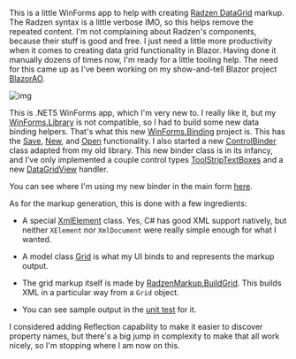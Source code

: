 This is a little WinForms app to help with creating [Radzen DataGrid](https://blazor.radzen.com/datagrid) markup. The Radzen syntax is a little verbose IMO, so this helps remove the repeated content. I'm not complaining about Radzen's components, because their stuff is good and free. I just need a little more productivity when it comes to creating data grid functionality in Blazor. Having done it manually dozens of times now, I'm ready for a little tooling help. The need for this came up as I've been working on my show-and-tell Blazor project [BlazorAO](https://github.com/adamfoneil/BlazorAO).

![img](https://adamosoftware.blob.core.windows.net/images/SV7VJC3876.png)

This is .NET5 WinForms app, which I'm very new to. I really like it, but my [WinForms.Library](https://github.com/adamfoneil/WinForms.Library) is not compatible, so I had to build some new data binding helpers. That's what this new [WinForms.Binding](https://github.com/adamfoneil/RadzenGridHelper/tree/master/WinForms.Binding) project is. This has the [Save](https://github.com/adamfoneil/RadzenGridHelper/blob/master/WinForms.Binding/DocumentManager.cs#L86), [New](https://github.com/adamfoneil/RadzenGridHelper/blob/master/WinForms.Binding/DocumentManager.cs#L49), and [Open](https://github.com/adamfoneil/RadzenGridHelper/blob/master/WinForms.Binding/DocumentManager.cs#L61) functionality. I also started a new [ControlBinder](https://github.com/adamfoneil/RadzenGridHelper/blob/master/WinForms.Binding/ControlBinder.cs) class adapted from my old library. This new binder class is in its infancy, and I've only implemented a couple control types [ToolStripTextBoxes](https://github.com/adamfoneil/RadzenGridHelper/blob/master/WinForms.Binding/ControlBinder_ToolStrip.cs) and a new [DataGridView](https://github.com/adamfoneil/RadzenGridHelper/blob/master/WinForms.Binding/ControlBinder_DataGridView.cs) handler.

You can see where I'm using my new binder in the main form [here](https://github.com/adamfoneil/RadzenGridHelper/blob/master/RadzenGridHelper/frmMain.cs#L32).

As for the markup generation, this is done with a few ingredients:

- A special [XmlElement](https://github.com/adamfoneil/RadzenGridHelper/blob/master/RadzenGridHelper/Classes/XmlElement.cs) class. Yes, C# has good XML support natively, but neither `XElement` nor `XmlDocument` were really simple enough for what I wanted.

- A model class [Grid](https://github.com/adamfoneil/RadzenGridHelper/blob/master/RadzenGridHelper/Models/Grid.cs) is what my UI binds to and represents the markup output.

- The grid markup itself is made by [RadzenMarkup.BuildGrid](https://github.com/adamfoneil/RadzenGridHelper/blob/master/RadzenGridHelper/Services/RadzenMarkup.cs). This builds XML in a particular way from a `Grid` object.

- You can see sample output in the [unit test](https://github.com/adamfoneil/RadzenGridHelper/blob/master/Testing/MarkupTest.cs) for it.

I considered adding Reflection capability to make it easier to discover property names, but there's a big jump in complexity to make that all work nicely, so I'm stopping where I am now on this.
